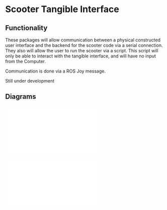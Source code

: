 # Scooter Tangible Interface

<H2>Functionality</H2>
These packages will allow communication between a physical constructed user interface and the backend for the
scooter code via a serial connection. They also will allow the user to run the scooter via a script. This script will
only be able to interact with the tangible interface, and will have no input from the Computer.


Communication is done via a ROS Joy message.


Still under development

<H2>Diagrams</H2>

![alt text](./tangibleSchematic1.0.pdf "schematic")


![alt text](./ArduinoFunctionality.pdf "schematic")


